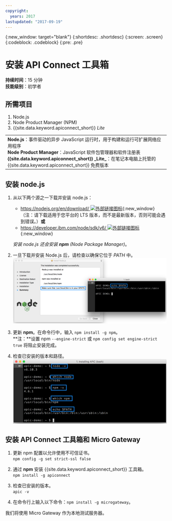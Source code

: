 ```yaml
---
copyright:
  years: 2017
lastupdated: "2017-09-19"
---
```


{:new_window: target="blank"}
{:shortdesc: .shortdesc}
{:screen: .screen}
{:codeblock: .codeblock}
{:pre: .pre}

# 安装 API Connect 工具箱
**持续时间**：15 分钟  
**技能级别**：初学者  

## 所需项目
1. Node.js
2. Node Product Manager (NPM)
3. {{site.data.keyword.apiconnect_short}} _Lite_

<table>
  <tr><td><b>Node.js</b>：事件驱动的异步 JavaScript 运行时，用于构建和运行可扩展网络应用程序<br>
    <b>Node Product Manager</b>：JavaScript 软件包管理器和软件注册表<br>
    <b>{{site.data.keyword.apiconnect_short}} _Lite_</b>：在笔记本电脑上托管的 {{site.data.keyword.apiconnect_short}} 免费版本</td></tr>
  </table>  


## 安装 node.js
1. 从以下两个源之一下载并安装 node.js：
   * [https://nodejs.org/en/download/ ![外部链接图标](../../../icons/launch-glyph.svg "外部链接图标")](https://nodejs.org/en/download/){:new_window}（注：请下载适用于您平台的 LTS 版本，而不是最新版本，否则可能会遇到错误。）**或**
   * [https://developer.ibm.com/node/sdk/v6/ ![外部链接图标](../../../icons/launch-glyph.svg "外部链接图标")](https://developer.ibm.com/node/sdk/v6/){:new_window}  

    _安装 node.js 还会安装 **npm** (Node Package Manager)_。

2.  一旦下载并安装 Node.js 后，请检查以确保它位于 _PATH_ 中。
![](images/verify-path.png)  

3. 更新 **npm**。在命令行中，输入 `npm install -g npm`。  
   **注：**设置 npm `--engine-strict` 或 `npm config set engine-strict true` 将阻止安装完成。


4. 检查已安装的版本和路径。
![](images/screenshot_install_apic-1.png)  



## 安装 API Connect 工具箱和 Micro Gateway
1. 更新 npm 配置以允许使用不可信证书。  
   `npm config -g set strict-ssl false`  

2. 通过 **npm** 安装 {{site.data.keyword.apiconnect_short}} 工具箱。  
    `npm install -g apiconnect`

3. 检查已安装的版本。  
    `apic -v`

4. 在命令行上输入以下命令：`npm install -g microgateway`。

我们将使用 Micro Gateway 作为本地测试服务器。
